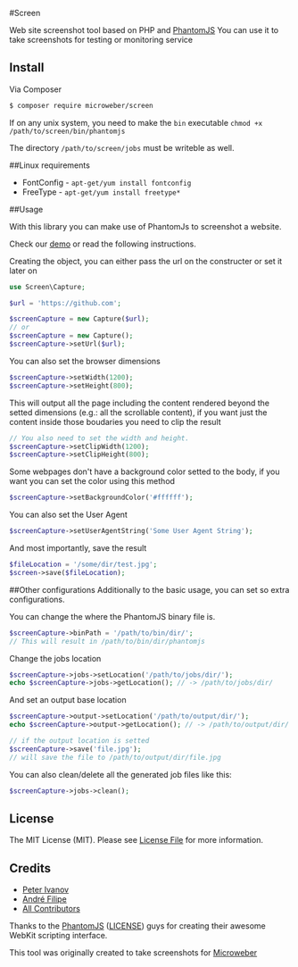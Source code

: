#Screen

Web site screenshot tool based on PHP and [PhantomJS](http://phantomjs.org/ "")
You can use it to take screenshots for testing or monitoring service

## Install

Via Composer

``` bash
$ composer require microweber/screen
```

If on any unix system, you need to make the `bin` executable `chmod +x /path/to/screen/bin/phantomjs`

The directory `/path/to/screen/jobs` must be writeble as well.

##Linux requirements

 * FontConfig -  `apt-get/yum install fontconfig`
 * FreeType - `apt-get/yum install freetype*`

##Usage

With this library you can make use of PhantomJs to screenshot a website.

Check our [demo](/demo) or read the following instructions.

Creating the object, you can either pass the url on the constructer or set it later on
``` php
use Screen\Capture;

$url = 'https://github.com';

$screenCapture = new Capture($url);
// or
$screenCapture = new Capture();
$screenCapture->setUrl($url);
```

You can also set the browser dimensions
``` php
$screenCapture->setWidth(1200);
$screenCapture->setHeight(800);
```
This will output all the page including the content rendered beyond the setted dimensions (e.g.: all the scrollable content), if you want just the content inside those boudaries you need to clip the result
``` php
// You also need to set the width and height.
$screenCapture->setClipWidth(1200);
$screenCapture->setClipHeight(800);
```

Some webpages don't have a background color setted to the body, if you want you can set the color using this method
``` php
$screenCapture->setBackgroundColor('#ffffff');
```

You can also set the User Agent
``` php
$screenCapture->setUserAgentString('Some User Agent String');
```

And most importantly, save the result
``` php
$fileLocation = '/some/dir/test.jpg';
$screen->save($fileLocation);
```

##Other configurations
Additionally to the basic usage, you can set so extra configurations.

You can change the where the PhantomJS binary file is.
``` php
$screenCapture->binPath = '/path/to/bin/dir/';
// This will result in /path/to/bin/dir/phantomjs
```

Change the jobs location
``` php
$screenCapture->jobs->setLocation('/path/to/jobs/dir/');
echo $screenCapture->jobs->getLocation(); // -> /path/to/jobs/dir/
```

And set an output base location
``` php
$screenCapture->output->setLocation('/path/to/output/dir/');
echo $screenCapture->output->getLocation(); // -> /path/to/output/dir/

// if the output location is setted
$screenCapture->save('file.jpg');
// will save the file to /path/to/output/dir/file.jpg
```

You can also clean/delete all the generated job files like this:
``` php
$screenCapture->jobs->clean();
```

## License

The MIT License (MIT). Please see [License File](LICENSE.md) for more information.

## Credits

- [Peter Ivanov](https://github.com/peter-mw)
- [André Filipe](https://github.com/MASNathan)
- [All Contributors](../../contributors)

Thanks to the [PhantomJS](http://phantomjs.org/ "Headless browser") ([LICENSE](https://github.com/ariya/phantomjs/blob/master/LICENSE.BSD)) guys for creating their awesome WebKit scripting interface.

This tool was originally created to take screenshots for [Microweber](http://microweber.com/ "Open Source CMS")
